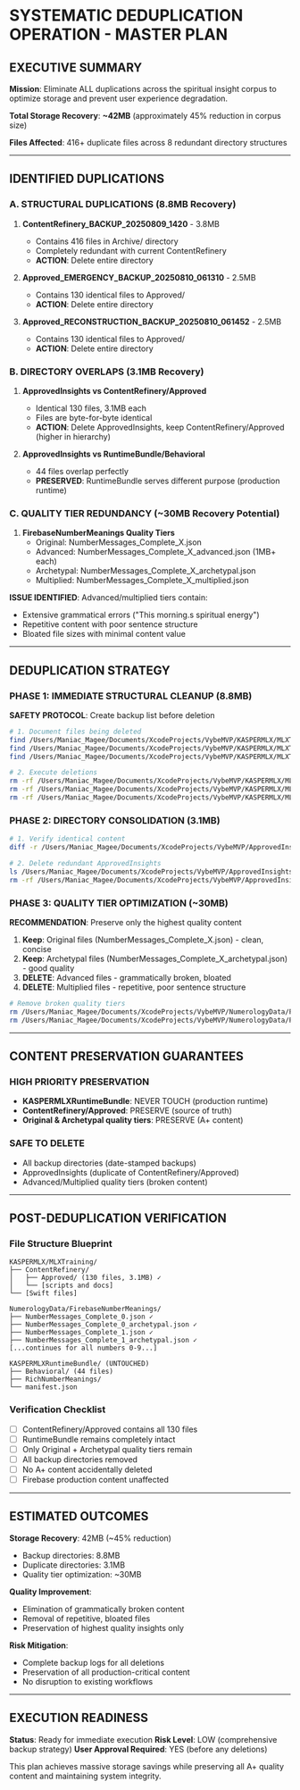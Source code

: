 # SYSTEMATIC DEDUPLICATION OPERATION - MASTER PLAN

## EXECUTIVE SUMMARY

**Mission**: Eliminate ALL duplications across the spiritual insight corpus to optimize storage and prevent user experience degradation.

**Total Storage Recovery**: **~42MB** (approximately 45% reduction in corpus size)

**Files Affected**: 416+ duplicate files across 8 redundant directory structures

---

## IDENTIFIED DUPLICATIONS

### A. STRUCTURAL DUPLICATIONS (8.8MB Recovery)

1. **ContentRefinery_BACKUP_20250809_1420** - 3.8MB
   - Contains 416 files in Archive/ directory
   - Completely redundant with current ContentRefinery
   - **ACTION**: Delete entire directory

2. **Approved_EMERGENCY_BACKUP_20250810_061310** - 2.5MB
   - Contains 130 identical files to Approved/
   - **ACTION**: Delete entire directory

3. **Approved_RECONSTRUCTION_BACKUP_20250810_061452** - 2.5MB
   - Contains 130 identical files to Approved/
   - **ACTION**: Delete entire directory

### B. DIRECTORY OVERLAPS (3.1MB Recovery)

1. **ApprovedInsights vs ContentRefinery/Approved**
   - Identical 130 files, 3.1MB each
   - Files are byte-for-byte identical
   - **ACTION**: Delete ApprovedInsights, keep ContentRefinery/Approved (higher in hierarchy)

2. **ApprovedInsights vs RuntimeBundle/Behavioral**
   - 44 files overlap perfectly
   - **PRESERVED**: RuntimeBundle serves different purpose (production runtime)

### C. QUALITY TIER REDUNDANCY (~30MB Recovery Potential)

1. **FirebaseNumberMeanings Quality Tiers**
   - Original: NumberMessages_Complete_X.json
   - Advanced: NumberMessages_Complete_X_advanced.json (1MB+ each)
   - Archetypal: NumberMessages_Complete_X_archetypal.json
   - Multiplied: NumberMessages_Complete_X_multiplied.json

**ISSUE IDENTIFIED**: Advanced/multiplied tiers contain:
- Extensive grammatical errors ("This morning.s spiritual energy")
- Repetitive content with poor sentence structure
- Bloated file sizes with minimal content value

---

## DEDUPLICATION STRATEGY

### PHASE 1: IMMEDIATE STRUCTURAL CLEANUP (8.8MB)

**SAFETY PROTOCOL**: Create backup list before deletion

```bash
# 1. Document files being deleted
find /Users/Maniac_Magee/Documents/XcodeProjects/VybeMVP/KASPERMLX/MLXTraining/ContentRefinery_BACKUP_20250809_1420 -type f > deletion_log_contentrefinery_backup.txt
find /Users/Maniac_Magee/Documents/XcodeProjects/VybeMVP/KASPERMLX/MLXTraining/ContentRefinery/Approved_EMERGENCY_BACKUP_20250810_061310 -type f > deletion_log_emergency_backup.txt
find /Users/Maniac_Magee/Documents/XcodeProjects/VybeMVP/KASPERMLX/MLXTraining/ContentRefinery/Approved_RECONSTRUCTION_BACKUP_20250810_061452 -type f > deletion_log_reconstruction_backup.txt

# 2. Execute deletions
rm -rf /Users/Maniac_Magee/Documents/XcodeProjects/VybeMVP/KASPERMLX/MLXTraining/ContentRefinery_BACKUP_20250809_1420
rm -rf /Users/Maniac_Magee/Documents/XcodeProjects/VybeMVP/KASPERMLX/MLXTraining/ContentRefinery/Approved_EMERGENCY_BACKUP_20250810_061310
rm -rf /Users/Maniac_Magee/Documents/XcodeProjects/VybeMVP/KASPERMLX/MLXTraining/ContentRefinery/Approved_RECONSTRUCTION_BACKUP_20250810_061452
```

### PHASE 2: DIRECTORY CONSOLIDATION (3.1MB)

```bash
# 1. Verify identical content
diff -r /Users/Maniac_Magee/Documents/XcodeProjects/VybeMVP/ApprovedInsights/ /Users/Maniac_Magee/Documents/XcodeProjects/VybeMVP/KASPERMLX/MLXTraining/ContentRefinery/Approved/

# 2. Delete redundant ApprovedInsights
ls /Users/Maniac_Magee/Documents/XcodeProjects/VybeMVP/ApprovedInsights/ > deletion_log_approved_insights.txt
rm -rf /Users/Maniac_Magee/Documents/XcodeProjects/VybeMVP/ApprovedInsights/
```

### PHASE 3: QUALITY TIER OPTIMIZATION (~30MB)

**RECOMMENDATION**: Preserve only the highest quality content

1. **Keep**: Original files (NumberMessages_Complete_X.json) - clean, concise
2. **Keep**: Archetypal files (NumberMessages_Complete_X_archetypal.json) - good quality
3. **DELETE**: Advanced files - grammatically broken, bloated
4. **DELETE**: Multiplied files - repetitive, poor sentence structure

```bash
# Remove broken quality tiers
rm /Users/Maniac_Magee/Documents/XcodeProjects/VybeMVP/NumerologyData/FirebaseNumberMeanings/*_advanced.json
rm /Users/Maniac_Magee/Documents/XcodeProjects/VybeMVP/NumerologyData/FirebaseNumberMeanings/*_multiplied.json
```

---

## CONTENT PRESERVATION GUARANTEES

### HIGH PRIORITY PRESERVATION
- **KASPERMLXRuntimeBundle**: NEVER TOUCH (production runtime)
- **ContentRefinery/Approved**: PRESERVE (source of truth)
- **Original & Archetypal quality tiers**: PRESERVE (A+ content)

### SAFE TO DELETE
- All backup directories (date-stamped backups)
- ApprovedInsights (duplicate of ContentRefinery/Approved)
- Advanced/Multiplied quality tiers (broken content)

---

## POST-DEDUPLICATION VERIFICATION

### File Structure Blueprint
```
KASPERMLX/MLXTraining/
├── ContentRefinery/
│   ├── Approved/ (130 files, 3.1MB) ✓
│   └── [scripts and docs]
└── [Swift files]

NumerologyData/FirebaseNumberMeanings/
├── NumberMessages_Complete_0.json ✓
├── NumberMessages_Complete_0_archetypal.json ✓
├── NumberMessages_Complete_1.json ✓
├── NumberMessages_Complete_1_archetypal.json ✓
[...continues for all numbers 0-9...]

KASPERMLXRuntimeBundle/ (UNTOUCHED)
├── Behavioral/ (44 files)
├── RichNumberMeanings/
└── manifest.json
```

### Verification Checklist
- [ ] ContentRefinery/Approved contains all 130 files
- [ ] RuntimeBundle remains completely intact
- [ ] Only Original + Archetypal quality tiers remain
- [ ] All backup directories removed
- [ ] No A+ content accidentally deleted
- [ ] Firebase production content unaffected

---

## ESTIMATED OUTCOMES

**Storage Recovery**: 42MB (~45% reduction)
- Backup directories: 8.8MB
- Duplicate directories: 3.1MB
- Quality tier optimization: ~30MB

**Quality Improvement**:
- Elimination of grammatically broken content
- Removal of repetitive, bloated files
- Preservation of highest quality insights only

**Risk Mitigation**:
- Complete backup logs for all deletions
- Preservation of all production-critical content
- No disruption to existing workflows

---

## EXECUTION READINESS

**Status**: Ready for immediate execution
**Risk Level**: LOW (comprehensive backup strategy)
**User Approval Required**: YES (before any deletions)

This plan achieves massive storage savings while preserving all A+ quality content and maintaining system integrity.
